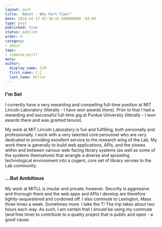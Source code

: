 ```yaml
---
layout: post
title: 'About - Why Part-Time?'
date: 2016-02-12 02:18:42.000000000 -04:00
type: post
published: true
status: publish
order: 0
category:
- about
tags:
- commute,mitll
meta:
author:
  display_name: CCM
  first_name: C.C.
  last_name: Miller
---
```


### I'm Set

I currently have a very rewarding and compelling full-time position at MIT Lincoln Laboratory (literally - I have won <span class="copy-target" data-type="slug" data-id="about-awards-and-recognition">awards</span> there). Prior to that I had a rewarding and successful full-time gig at Purdue University (literally - I won awards there and was granted tenure).

My work at MIT Lincoln Laboratory is fun and fulfilling, both personally and professionally. I work with a very talented core personnel who are very dedicated to providing excellent service to the research wing of the Lab. My work there is generally to build web applications, APIs, and the sinews within and between various web-facing library systems (as well as some of the systems themselves) that wrangle a diverse and sprawling technological environment into a cogent, core set of library servies to the Lab community.

### ...But Ambitious

My work at MITLL is insular and private, however. Security is aggressive and thorough there and the web apps and APIs I develop are therefore tightly-sequestered and cordoned off. I also commute to Lexington, Mass three times a week. Sometimes more. I take the T! The trip takes about two hours each way. As such, I am certain that I should be using my commute (and free time) to contribute to a quality project that is public and open - a good cause.